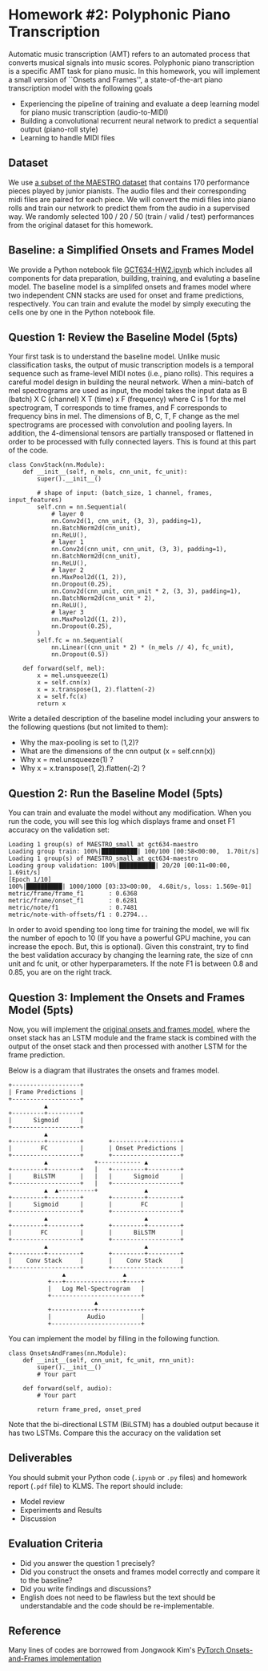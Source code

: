 # Homework #2: Polyphonic Piano Transcription 

Automatic music transcription (AMT) refers to an automated process that converts musical signals into music scores. Polyphonic piano transcription is a specific AMT task for piano music. In this homework, you will implement a small version of ``Onsets and Frames'', a state-of-the-art piano transcription model with the following goals

* Experiencing the pipeline of training and evaluate a deep learning model for piano music transcription (audio-to-MIDI)
* Building a convolutional recurrent neural network to predict a sequential output (piano-roll style) 
* Learning to handle MIDI files


## Dataset
We use [a subset of the MAESTRO dataset](https://drive.google.com/file/d/1EQ6fFJRhAEugkkCwG2YvmXJyL7Q3Xhes/view?usp=sharing) that contains 170 performance pieces played by junior pianists. The audio files and their corresponding midi files are paired for each piece. We will convert the midi files into piano rolls and train our network to predict them from the audio in a supervised way. We randomly selected 100 / 20 / 50 (train / valid / test) performances from the original dataset for this homework.

## Baseline: a Simplified Onsets and Frames Model 
We provide a Python notebook file [GCT634-HW2.ipynb](https://colab.research.google.com/drive/1vSghObmGDNRq9yHHNn9vZEaSiawOEjCY?usp=sharing) which includes all components for data preparation, building, training, and evaluting a baseline model. The baseline model is a simplifed onsets and frames model where two independent CNN stacks are used for onset and frame predictions, respectively. You can train and evalute the model by simply executing the cells one by one in the Python notebook file. 


## Question 1: Review the Baseline Model (5pts)
Your first task is to understand the baseline model. Unlike music classification tasks, the output of music transcription models is a temporal sequence such as frame-level MIDI notes (i.e., piano rolls). This requires a careful model design in building the neural network. When a mini-batch of mel spectrograms are used as input, the model takes the input data as B (batch) X C (channel) X T (time) x F (frequency) where C is 1 for the mel spectrogram, T corresponds to time frames, and F corresponds to frequency bins in mel. The dimensions of B, C, T, F change as the mel spectrograms are processed with convolution and pooling layers. In addition, the 4-dimensional tensors are partially transposed or flattened in order to be processed with fully connected layers. This is found at this part of the code. 
```
class ConvStack(nn.Module):
    def __init__(self, n_mels, cnn_unit, fc_unit):
        super().__init__()

        # shape of input: (batch_size, 1 channel, frames, input_features)
        self.cnn = nn.Sequential(
            # layer 0
            nn.Conv2d(1, cnn_unit, (3, 3), padding=1),
            nn.BatchNorm2d(cnn_unit),
            nn.ReLU(),
            # layer 1
            nn.Conv2d(cnn_unit, cnn_unit, (3, 3), padding=1),
            nn.BatchNorm2d(cnn_unit),
            nn.ReLU(),
            # layer 2
            nn.MaxPool2d((1, 2)),
            nn.Dropout(0.25),
            nn.Conv2d(cnn_unit, cnn_unit * 2, (3, 3), padding=1),
            nn.BatchNorm2d(cnn_unit * 2),
            nn.ReLU(),
            # layer 3
            nn.MaxPool2d((1, 2)),
            nn.Dropout(0.25),
        )
        self.fc = nn.Sequential(
            nn.Linear((cnn_unit * 2) * (n_mels // 4), fc_unit),
            nn.Dropout(0.5))

    def forward(self, mel):
        x = mel.unsqueeze(1)
        x = self.cnn(x)
        x = x.transpose(1, 2).flatten(-2)
        x = self.fc(x)
        return x
```
Write a detailed description of the baseline model including your answers to the following questions (but not limited to them):
- Why the max-pooling is set to (1,2)? 
- What are the dimensions of the cnn output (x = self.cnn(x)) 
- Why x = mel.unsqueeze(1) ?
- Why  x = x.transpose(1, 2).flatten(-2) ? 


## Question 2: Run the Baseline Model (5pts)
You can train and evaluate the model without any modification. When you run the code, you will see this log which displays frame and onset F1 accuracy on the validation set: 
```
Loading 1 group(s) of MAESTRO_small at gct634-maestro
Loading group train: 100%|██████████| 100/100 [00:58<00:00,  1.70it/s]
Loading 1 group(s) of MAESTRO_small at gct634-maestro
Loading group validation: 100%|██████████| 20/20 [00:11<00:00,  1.69it/s]
[Epoch 1/10]
100%|██████████| 1000/1000 [03:33<00:00,  4.68it/s, loss: 1.569e-01]
metric/frame/frame_f1       : 0.6368
metric/frame/onset_f1       : 0.6281
metric/note/f1              : 0.7481
metric/note-with-offsets/f1 : 0.2794...
```

In order to avoid spending too long time for training the model, we will fix the number of epoch to 10 (If you have a powerful GPU machine, you can increase the epoch. But, this is optional). Given this constraint, try to find the best validation accuracy by changing the learning rate, the size of cnn unit and fc unit, or other hyperparameters. If the note F1 is between 0.8 and 0.85, you are on the right track. 

## Question 3: Implement the Onsets and Frames Model (5pts)
Now, you will implement the [original onsets and frames model](https://arxiv.org/abs/1710.11153), where the onset stack has an LSTM module and the frame stack is combined with the output of the onset stack and then processed with another LSTM for the frame prediction.

Below is a diagram that illustrates the onsets and frames model.
```
+-------------------+
| Frame Predictions |
+-------------------+
          ▲
+---------+---------+        
|      Sigmoid      |        
+-------------------+        
          ▲                           
+---------+---------+       +---------+---------+
|        FC         |       | Onset Predictions |
+-------------------+       +-------------------+
          ▲             +------------ ▲
+---------+---------+   |   +---------+---------+
|      BiLSTM       |   |   |      Sigmoid      |
+-------------------+   |   +-------------------+
          ▲  ▲----------+             ▲
+---------+---------+       +---------+---------+
|      Sigmoid      |       |        FC         |
+-------------------+       +-------------------+
          ▲                           ▲
+---------+---------+       +---------+---------+
|        FC         |       |      BiLSTM       |
+-------------------+       +-------------------+
          ▲                           ▲
+---------+---------+       +---------+---------+
|    Conv Stack     |       |    Conv Stack     |
+-------------------+       +-------------------+
               ▲                ▲
           +---+----------------+----+
           |   Log Mel-Spectrogram   |
           +-------------------------+
                        ▲
           +------------+------------+
           |          Audio          |
           +-------------------------+
```

You can implement the model by filling in the following function. 
```
class OnsetsAndFrames(nn.Module):
    def __init__(self, cnn_unit, fc_unit, rnn_unit):
        super().__init__()
        # Your part 

    def forward(self, audio):
        # Your part 

        return frame_pred, onset_pred
```

Note that the bi-directional LSTM (BiLSTM) has a doubled output because it has two LSTMs. Compare this the accuracy on the validation set 


## Deliverables
You should submit your Python code (`.ipynb` or `.py` files) and homework report (`.pdf` file) to KLMS. The report should include:

* Model review
* Experiments and Results
* Discussion


## Evaluation Criteria
* Did you answer the question 1 precisely?
* Did you construct the onsets and frames model correctly and compare it to the baseline?
* Did you write findings and discussions?
* English does not need to be flawless but the text should be understandable and the code should be re-implementable.


## Reference
Many lines of codes are borrowed from Jongwook Kim's [PyTorch Onsets-and-Frames implementation](https://github.com/jongwook/onsets-and-frames) 

